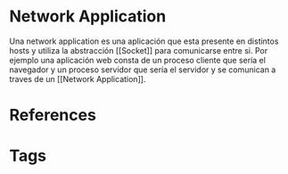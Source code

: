 # Network Application
Una network application es una aplicación que esta presente en distintos hosts y utiliza la abstracción [[Socket]] para comunicarse entre si.
Por ejemplo una aplicación web consta de un proceso cliente que sería el navegador y un proceso servidor que sería el servidor y se comunican a traves de un [[Network Application]].

# References



# Tags